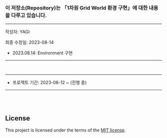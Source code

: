 ### 이 저장소(Repository)는 「1차원 Grid World 환경 구현」에 대한 내용을 다루고 있습니다.

***
작성자: YAGI<br>

최종 수정일: 2023-08-14
+ 2023.08.14: Environment 구현
***

<br>

***
+ 프로젝트 기간: 2023-08-12 ~ (진행 중)
***

<br><br>

## License
This project is licensed under the terms of the [MIT license](https://github.com/YAGI0423/direction_environment/blob/main/LICENSE).
